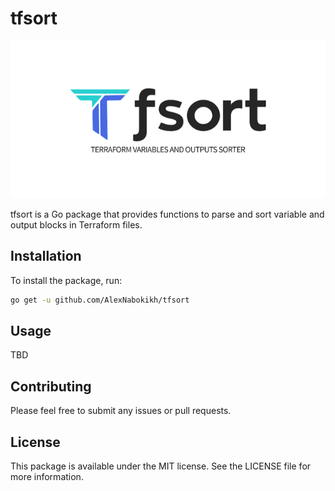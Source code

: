 # tfsort

![Logo](files/logo.png)

tfsort is a Go package that provides functions to parse and sort variable and output blocks in Terraform files.

## Installation

To install the package, run:

```bash
go get -u github.com/AlexNabokikh/tfsort
```

## Usage

TBD

## Contributing

Please feel free to submit any issues or pull requests.

## License

This package is available under the MIT license. See the LICENSE file for more information.
